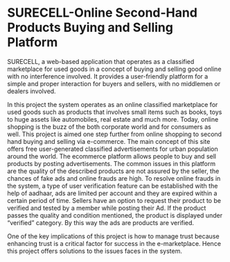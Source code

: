 # SURECELL-Online Second-Hand Products Buying and Selling Platform

SURECELL, a web-based application that operates as a classified marketplace for used goods in a concept of buying and selling good online with no interference involved. It provides a user-friendly platform for a simple and proper interaction for buyers and sellers, with no middlemen or dealers involved. 

In this project the system operates as an online classified marketplace for used goods such as products that involves small items such as books, toys to huge assets like automobiles, real estate and much more. Today, online shopping is the buzz of the both corporate world and for consumers as well. This project is aimed one step further from online shopping to second hand buying and selling via e-commerce. The main concept of this site offers free user-generated classified advertisements for urban population around the world. The ecommerce platform allows people to buy and sell products by posting advertisements. The common issues in this platform are the quality of the described products are not assured by the seller, the chances of fake ads and online frauds are high. To resolve online frauds in the system, a type of user verification feature can be established with the help of aadhaar, ads are limited per account and they are expired within a certain period of time. Sellers have an option to request their product to be verified and tested by a member while posting their Ad. If the product passes the quality and condition mentioned, the product is displayed under “verified” category. By this way the ads are products are verified.

One of the key implications of this project is how to manage trust because enhancing trust is a critical factor for success in the e-marketplace. Hence this project offers solutions to the issues faces in the system.
